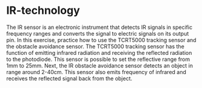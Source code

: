 # IR-technology
The IR sensor is an electronic instrument that detects IR signals in specific frequency ranges and converts the signal to electric signals on its output pin. In this exercise, practice how to use the TCRT5000 tracking sensor and the obstacle avoidance sensor. The TCRT5000 tracking sensor has the function of emitting infrared radiation and receiving the reflected radiation to the photodiode. This sensor is possible to set the reflective range from 1mm to 25mm. Next, the IR obstacle avoidance sensor detects an object in range around 2-40cm. This sensor also emits frequency of infrared and receives the reflected signal back from the object.

